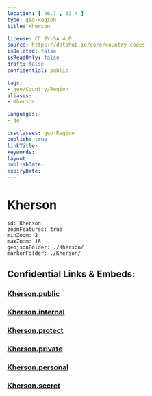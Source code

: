 ```yaml
---
location: [ 46.7 , 33.4 ] 
type: geo-Region
title: Kherson

license: CC BY-SA 4.0
source: https://datahub.io/core/country-codes
isDeleted: false
isReadOnly: false
draft: false
confidential: public

tags:
- geo/Country/Region
aliases:
- Kherson

Languages:
- de

cssclasses: geo-Region
publish: true
linkTitle: 
keywords: 
layout: 
publishDate: 
expiryDate: 
---
```


# Kherson

```leaflet
id: Kherson
zoomFeatures: true 
minZoom: 2 
maxZoom: 18
geojsonFolder: ./Kherson/
markerFolder: ./Kherson/
```


## Confidential Links & Embeds: 

### [Kherson.public](/_public/\Earth\Continent\Europe\Europe~East\Ukraine\Regions~UkraineKherson.public.md) 

### [Kherson.internal](/_internal/\Earth\Continent\Europe\Europe~East\Ukraine\Regions~UkraineKherson.internal.md) 

### [Kherson.protect](/_protect/\Earth\Continent\Europe\Europe~East\Ukraine\Regions~UkraineKherson.protect.md) 

### [Kherson.private](/_private/\Earth\Continent\Europe\Europe~East\Ukraine\Regions~UkraineKherson.private.md) 

### [Kherson.personal](/_personal/\Earth\Continent\Europe\Europe~East\Ukraine\Regions~UkraineKherson.personal.md) 

### [Kherson.secret](/_secret/\Earth\Continent\Europe\Europe~East\Ukraine\Regions~UkraineKherson.secret.md)

